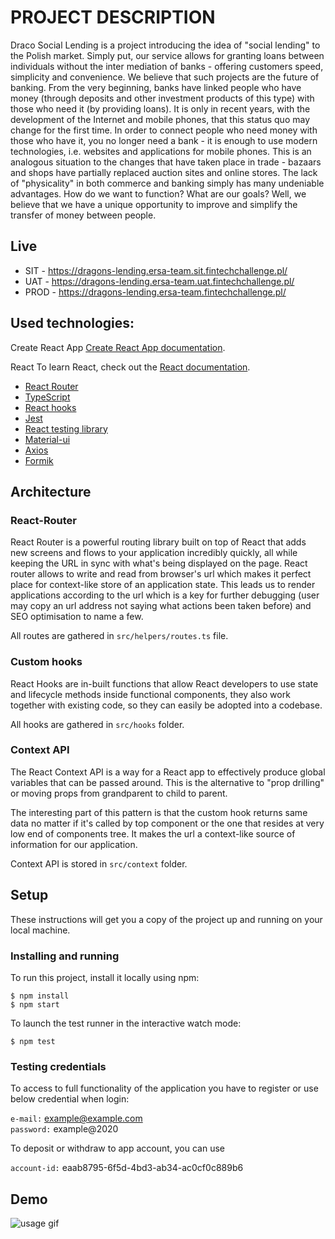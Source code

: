 # PROJECT DESCRIPTION

Draco Social Lending is a project introducing the idea of "social lending" to the Polish market. Simply put, our service allows for granting loans between individuals without the inter mediation of banks - offering customers speed, simplicity and convenience. We believe that such projects are the future of banking. From the very beginning, banks have linked people who have money (through deposits and other investment products of this type) with those who need it (by providing loans). It is only in recent years, with the development of the Internet and mobile phones, that this status quo may change for the first time. In order to connect people who need money with those who have it, you no longer need a bank - it is enough to use modern technologies, i.e. websites and applications for mobile phones. This is an analogous situation to the changes that have taken place in trade - bazaars and shops have partially replaced auction sites and online stores. The lack of "physicality" in both commerce and banking simply has many undeniable advantages. How do we want to function? What are our goals? Well, we believe that we have a unique opportunity to improve and simplify the transfer of money between people.

## Live

-   SIT - https://dragons-lending.ersa-team.sit.fintechchallenge.pl/
-   UAT - https://dragons-lending.ersa-team.uat.fintechchallenge.pl/
-   PROD - https://dragons-lending.ersa-team.fintechchallenge.pl/

## Used technologies:

Create React App
[Create React App documentation](https://facebook.github.io/create-react-app/docs/getting-started).

React
To learn React, check out the [React documentation](https://reactjs.org/).

-   [React Router](https://reactrouter.com/)
-   [TypeScript](https://www.typescriptlang.org/docs/handbook/typescript-in-5-minutes.html)
-   [React hooks](https://reactjs.org/docs/hooks-intro.html)
-   [Jest](https://jestjs.io/docs/en/getting-started.html)
-   [React testing library](https://testing-library.com/docs/react-testing-library/intro)
-   [Material-ui](https://material-ui.com/)
-   [Axios](https://github.com/axios/axios)
-   [Formik](https://formik.org/)

## Architecture

### React-Router

React Router is a powerful routing library built on top of React that adds new screens and flows to your application incredibly quickly, all while keeping the URL in sync with what's being displayed on the page.
React router allows to write and read from browser's url which makes it perfect place for context-like store of an application state. This leads us to render applications according to the url which is a key for further debugging (user may copy an url address not saying what actions been taken before) and SEO optimisation to name a few.

All routes are gathered in `src/helpers/routes.ts` file.

### Custom hooks

React Hooks are in-built functions that allow React developers to use state and lifecycle methods inside functional components, they also work together with existing code, so they can easily be adopted into a codebase.

All hooks are gathered in `src/hooks` folder.

### Context API

The React Context API is a way for a React app to effectively produce global variables that can be passed around. This is the alternative to "prop drilling" or moving props from grandparent to child to parent.

The interesting part of this pattern is that the custom hook returns same data no matter if it's called by top component or the one that resides at very low end of components tree. It makes the url a context-like source of information for our application.

Context API is stored in `src/context` folder.

## Setup

These instructions will get you a copy of the project up and running on your local machine.

### Installing and running

To run this project, install it locally using npm:

```
$ npm install
$ npm start
```

To launch the test runner in the interactive watch mode:

```
$ npm test
```

### Testing credentials

To access to full functionality of the application you have to register or use below credential when login:

`e-mail:` example@example.com
<br />
`password:` example@2020

To deposit or withdraw to app account, you can use

`account-id:` eaab8795-6f5d-4bd3-ab34-ac0cf0c889b6

## Demo

![usage gif](https://github.com/oskarwoj/FinTech/blob/main/lending-demo.gif?raw=true)
